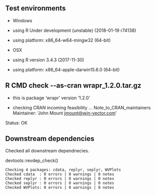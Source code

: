 

## Test environments

 * Windows
 * using R Under development (unstable) (2018-01-19 r74138)
 * using platform: x86_64-w64-mingw32 (64-bit)

 * OSX 
 * using R version 3.4.3 (2017-11-30)
 * using platform: x86_64-apple-darwin15.6.0 (64-bit)

## R CMD check --as-cran wrapr_1.2.0.tar.gz 

 * this is package ‘wrapr’ version ‘1.2.0’

 * checking CRAN incoming feasibility ...
    Note_to_CRAN_maintainers
    Maintainer: ‘John Mount <jmount@win-vector.com>’

Status: OK

## Downstream dependencies

Checked all downstream dependnecies.

devtools::revdep_check()

    Checking 4 packages: cdata, replyr, seplyr, WVPlots
    Checked cdata  : 0 errors | 0 warnings | 0 notes
    Checked replyr : 0 errors | 0 warnings | 0 notes
    Checked seplyr : 0 errors | 0 warnings | 0 notes
    Checked WVPlots: 0 errors | 0 warnings | 0 notes
